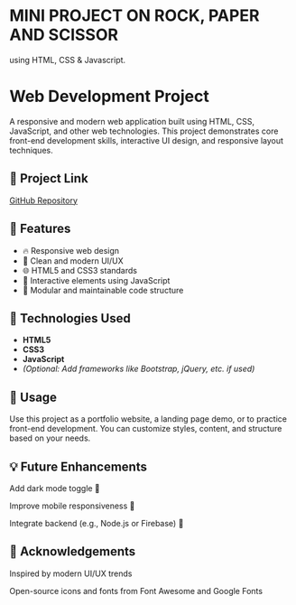 # MINI PROJECT ON ROCK, PAPER AND SCISSOR
using HTML, CSS & Javascript.
# Web Development Project

A responsive and modern web application built using HTML, CSS, JavaScript, and other web technologies. This project demonstrates core front-end development skills, interactive UI design, and responsive layout techniques.

## 🔗 Project Link

[GitHub Repository](https://github.com/Pratham-Chavan18/Web-development-project)

## 📌 Features

- 🔥 Responsive web design
- 🎨 Clean and modern UI/UX
- 🌐 HTML5 and CSS3 standards
- 🧠 Interactive elements using JavaScript
- 🧩 Modular and maintainable code structure

## 🚀 Technologies Used

- **HTML5**
- **CSS3**
- **JavaScript**
- *(Optional: Add frameworks like Bootstrap, jQuery, etc. if used)*

## 📌 Usage
Use this project as a portfolio website, a landing page demo, or to practice front-end development. You can customize styles, content, and structure based on your needs.

## 💡 Future Enhancements
Add dark mode toggle 🌙

Improve mobile responsiveness 📱

Integrate backend (e.g., Node.js or Firebase) 🔧

## 🙌 Acknowledgements
Inspired by modern UI/UX trends

Open-source icons and fonts from Font Awesome and Google Fonts

